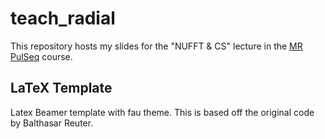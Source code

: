 # teach_radial

This repository hosts my slides for the "NUFFT &amp; CS" lecture in the [MR PulSeq](https://github.com/mzaiss/MRTwin_pulseq) course.


## LaTeX Template
Latex Beamer template with fau theme. This is based off the original code by Balthasar Reuter.